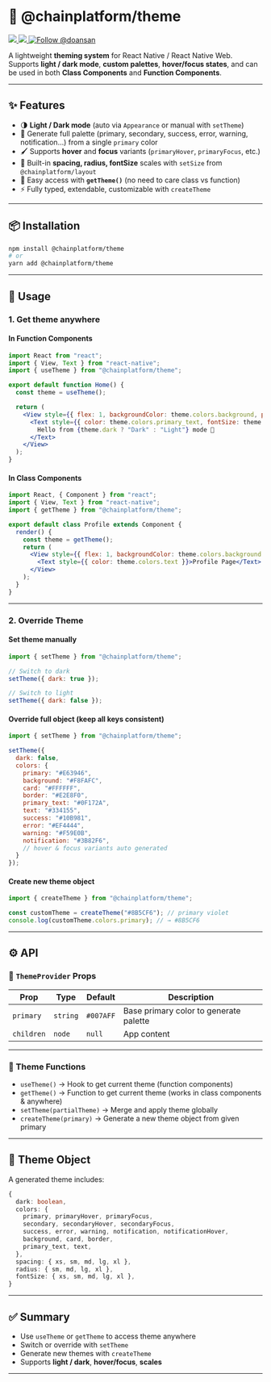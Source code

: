 # 🎨 @chainplatform/theme

<a href="https://npmjs.com/package/@chainplatform/theme">
  <img src="https://img.shields.io/npm/v/@chainplatform/theme.svg"></img>
  <img src="https://img.shields.io/npm/dt/@chainplatform/theme.svg"></img>
</a>
<a href="https://x.com/intent/follow?screen_name=doansan"><img src="https://img.shields.io/twitter/follow/doansan.svg?label=Follow%20@doansan" alt="Follow @doansan"></img></a>

A lightweight **theming system** for React Native / React Native Web.  
Supports **light / dark mode**, **custom palettes**, **hover/focus states**, and can be used in both **Class Components** and **Function Components**.

---

## ✨ Features

- 🌗 **Light / Dark mode** (auto via `Appearance` or manual with `setTheme`)  
- 🎨 Generate full palette (primary, secondary, success, error, warning, notification…) from a single `primary` color  
- 🖌️ Supports **hover** and **focus** variants (`primaryHover`, `primaryFocus`, etc.)  
- 📐 Built-in **spacing, radius, fontSize** scales with `setSize` from `@chainplatform/layout`  
- 🔧 Easy access with **`getTheme()`** (no need to care class vs function)  
- ⚡ Fully typed, extendable, customizable with `createTheme`  

---

## 📦 Installation

```bash
npm install @chainplatform/theme
# or
yarn add @chainplatform/theme
```

---

## 🚀 Usage

### 1. Get theme anywhere

#### In **Function Components**

```jsx
import React from "react";
import { View, Text } from "react-native";
import { useTheme } from "@chainplatform/theme";

export default function Home() {
  const theme = useTheme();

  return (
    <View style={{ flex: 1, backgroundColor: theme.colors.background, padding: theme.spacing.md }}>
      <Text style={{ color: theme.colors.primary_text, fontSize: theme.fontSize.lg }}>
        Hello from {theme.dark ? "Dark" : "Light"} mode 👋
      </Text>
    </View>
  );
}
```

#### In **Class Components**

```jsx
import React, { Component } from "react";
import { View, Text } from "react-native";
import { getTheme } from "@chainplatform/theme";

export default class Profile extends Component {
  render() {
    const theme = getTheme();
    return (
      <View style={{ flex: 1, backgroundColor: theme.colors.background }}>
        <Text style={{ color: theme.colors.text }}>Profile Page</Text>
      </View>
    );
  }
}
```

---

### 2. Override Theme

#### Set theme manually

```jsx
import { setTheme } from "@chainplatform/theme";

// Switch to dark
setTheme({ dark: true });

// Switch to light
setTheme({ dark: false });
```

#### Override full object (keep all keys consistent)

```jsx
import { setTheme } from "@chainplatform/theme";

setTheme({
  dark: false,
  colors: {
    primary: "#E63946",
    background: "#F8FAFC",
    card: "#FFFFFF",
    border: "#E2E8F0",
    primary_text: "#0F172A",
    text: "#334155",
    success: "#10B981",
    error: "#EF4444",
    warning: "#F59E0B",
    notification: "#3B82F6",
    // hover & focus variants auto generated
  }
});
```

#### Create new theme object

```jsx
import { createTheme } from "@chainplatform/theme";

const customTheme = createTheme("#8B5CF6"); // primary violet
console.log(customTheme.colors.primary); // → #8B5CF6
```

---

## ⚙️ API

### 🔑 `ThemeProvider` Props

| Prop       | Type     | Default     | Description |
|------------|----------|-------------|-------------|
| `primary`  | `string` | `#007AFF`   | Base primary color to generate palette |
| `children` | `node`   | `null`      | App content |

---

### 🔧 Theme Functions

- `useTheme()` → Hook to get current theme (function components)  
- `getTheme()` → Function to get current theme (works in class components & anywhere)  
- `setTheme(partialTheme)` → Merge and apply theme globally  
- `createTheme(primary)` → Generate a new theme object from given primary  

---

## 🎨 Theme Object

A generated theme includes:

```ts
{
  dark: boolean,
  colors: {
    primary, primaryHover, primaryFocus,
    secondary, secondaryHover, secondaryFocus,
    success, error, warning, notification, notificationHover,
    background, card, border,
    primary_text, text,
  },
  spacing: { xs, sm, md, lg, xl },
  radius: { sm, md, lg, xl },
  fontSize: { xs, sm, md, lg, xl },
}
```

---

## ✅ Summary

- Use `useTheme` or `getTheme` to access theme anywhere  
- Switch or override with `setTheme`  
- Generate new themes with `createTheme`  
- Supports **light / dark**, **hover/focus**, **scales**  

---